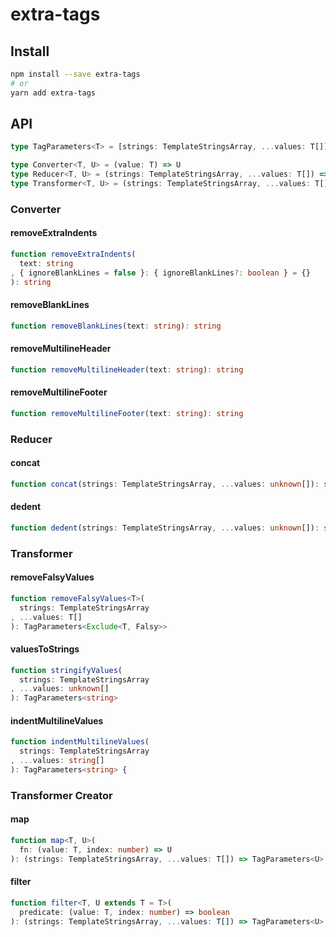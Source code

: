 # extra-tags

## Install

```sh
npm install --save extra-tags
# or
yarn add extra-tags
```

## API

```ts
type TagParameters<T> = [strings: TemplateStringsArray, ...values: T[]]

type Converter<T, U> = (value: T) => U
type Reducer<T, U> = (strings: TemplateStringsArray, ...values: T[]) => U
type Transformer<T, U> = (strings: TemplateStringsArray, ...values: T[]) => TagParameters<U>
```

### Converter

#### removeExtraIndents

```ts
function removeExtraIndents(
  text: string
, { ignoreBlankLines = false }: { ignoreBlankLines?: boolean } = {}
): string
```

#### removeBlankLines

```ts
function removeBlankLines(text: string): string
```

#### removeMultilineHeader

```ts
function removeMultilineHeader(text: string): string
```

#### removeMultilineFooter

```ts
function removeMultilineFooter(text: string): string
```

### Reducer

#### concat

```ts
function concat(strings: TemplateStringsArray, ...values: unknown[]): string
```

#### dedent

```ts
function dedent(strings: TemplateStringsArray, ...values: unknown[]): string
```

### Transformer

#### removeFalsyValues

```ts
function removeFalsyValues<T>(
  strings: TemplateStringsArray
, ...values: T[]
): TagParameters<Exclude<T, Falsy>>
```

#### valuesToStrings

```ts
function stringifyValues(
  strings: TemplateStringsArray
, ...values: unknown[]
): TagParameters<string>
```

#### indentMultilineValues

```ts
function indentMultilineValues(
  strings: TemplateStringsArray
, ...values: string[]
): TagParameters<string> {
```

### Transformer Creator

#### map

```ts
function map<T, U>(
  fn: (value: T, index: number) => U
): (strings: TemplateStringsArray, ...values: T[]) => TagParameters<U>
```

#### filter

```ts
function filter<T, U extends T = T>(
  predicate: (value: T, index: number) => boolean
): (strings: TemplateStringsArray, ...values: T[]) => TagParameters<U>
```
